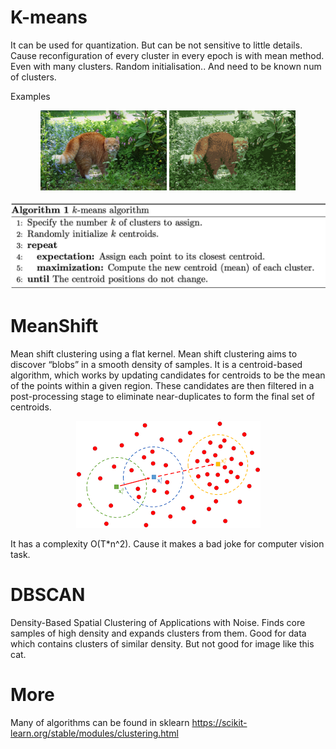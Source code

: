 # K-means

It can be used for quantization.
But can be not sensitive to little details. Cause reconfiguration of every cluster in every epoch is with mean method. Even with many clusters. Random initialisation.. And need to be known num of clusters.

Examples

<p align="center"> 
<img src="https://github.com/popikeyshen/all/blob/main/clustering/cat.jpg" width = 40% />  <img src="https://github.com/popikeyshen/all/blob/main/clustering/cat_res.png" width = 40% /> 
</p>

<p align="center"> <img src="https://github.com/popikeyshen/all/blob/main/clustering/k-means.jpg"  /></p>

# MeanShift

Mean shift clustering using a flat kernel.
Mean shift clustering aims to discover “blobs” in a smooth density of samples. It is a centroid-based algorithm, which works by updating candidates for centroids to be the mean of the points within a given region. These candidates are then filtered in a post-processing stage to eliminate near-duplicates to form the final set of centroids.

<p align="center"> <img src="https://github.com/popikeyshen/all/blob/main/clustering/mean-shift.png"  /></p>

It has a complexity O(T*n^2). Cause it makes a bad joke for computer vision task.


# DBSCAN 

Density-Based Spatial Clustering of Applications with Noise. Finds core samples of high density and expands clusters from them. Good for data which contains clusters of similar density.
But not good for image like this cat.

# More

Many of algorithms can be found in sklearn https://scikit-learn.org/stable/modules/clustering.html
